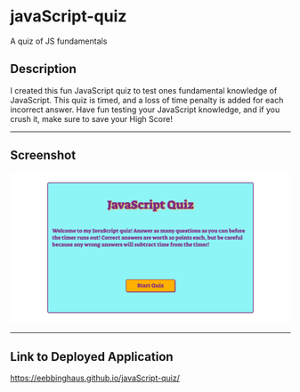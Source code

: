 # javaScript-quiz

A quiz of JS fundamentals

## Description

I created this fun JavaScript quiz to test ones fundamental knowledge of JavaScript. This quiz is timed, and a loss of time penalty is added for each incorrect answer. Have fun testing your JavaScript knowledge, and if you crush it, make sure to save your High Score!

---

## Screenshot

![screenshot](assets/images/_Users_ebbinghaus_Desktop_Challenges_challenge-javaScript-quiz_javaScript-quiz_index.html_userName%3D%20copy.png)

---

## Link to Deployed Application

<https://eebbinghaus.github.io/javaScript-quiz/>
